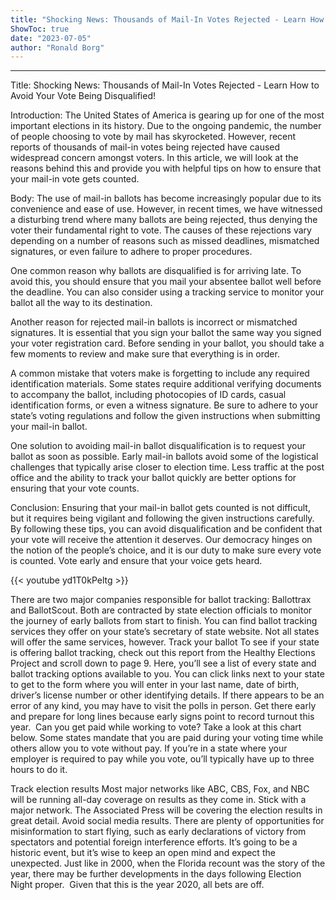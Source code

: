 ```yaml
---
title: "Shocking News: Thousands of Mail-In Votes Rejected - Learn How to Avoid Your Vote Being Disqualified!"
ShowToc: true 
date: "2023-07-05"
author: "Ronald Borg"
---
```

*****
Title: Shocking News: Thousands of Mail-In Votes Rejected - Learn How to Avoid Your Vote Being Disqualified!

Introduction:
The United States of America is gearing up for one of the most important elections in its history. Due to the ongoing pandemic, the number of people choosing to vote by mail has skyrocketed. However, recent reports of thousands of mail-in votes being rejected have caused widespread concern amongst voters. In this article, we will look at the reasons behind this and provide you with helpful tips on how to ensure that your mail-in vote gets counted.

Body:
The use of mail-in ballots has become increasingly popular due to its convenience and ease of use. However, in recent times, we have witnessed a disturbing trend where many ballots are being rejected, thus denying the voter their fundamental right to vote. The causes of these rejections vary depending on a number of reasons such as missed deadlines, mismatched signatures, or even failure to adhere to proper procedures.

One common reason why ballots are disqualified is for arriving late. To avoid this, you should ensure that you mail your absentee ballot well before the deadline. You can also consider using a tracking service to monitor your ballot all the way to its destination.

Another reason for rejected mail-in ballots is incorrect or mismatched signatures. It is essential that you sign your ballot the same way you signed your voter registration card. Before sending in your ballot, you should take a few moments to review and make sure that everything is in order.

A common mistake that voters make is forgetting to include any required identification materials. Some states require additional verifying documents to accompany the ballot, including photocopies of ID cards, casual identification forms, or even a witness signature. Be sure to adhere to your state’s voting regulations and follow the given instructions when submitting your mail-in ballot.

One solution to avoiding mail-in ballot disqualification is to request your ballot as soon as possible. Early mail-in ballots avoid some of the logistical challenges that typically arise closer to election time. Less traffic at the post office and the ability to track your ballot quickly are better options for ensuring that your vote counts.

Conclusion:
Ensuring that your mail-in ballot gets counted is not difficult, but it requires being vigilant and following the given instructions carefully. By following these tips, you can avoid disqualification and be confident that your vote will receive the attention it deserves. Our democracy hinges on the notion of the people’s choice, and it is our duty to make sure every vote is counted. Vote early and ensure that your voice gets heard.

{{< youtube yd1T0kPeltg >}} 



There are two major companies responsible for ballot tracking: Ballottrax and BallotScout. Both are contracted by state election officials to monitor the journey of early ballots from start to finish. You can find ballot tracking services they offer on your state’s secretary of state website. Not all states will offer the same services, however.
Track your ballot
To see if your state is offering ballot tracking, check out this report from the Healthy Elections Project and scroll down to page 9. Here, you’ll see a list of every state and ballot tracking options available to you. You can click links next to your state to get to the form where you will enter in your last name, date of birth, driver’s license number or other identifying details.
If there appears to be an error of any kind, you may have to visit the polls in person. Get there early and prepare for long lines because early signs point to record turnout this year. 
Can you get paid while working to vote?
Take a look at this chart below. Some states mandate that you are paid during your voting time while others allow you to vote without pay. If you’re in a state where your employer is required to pay while you vote, ou’ll typically have up to three hours to do it.
 
Track election results
Most major networks like ABC, CBS, Fox, and NBC will be running all-day coverage on results as they come in. Stick with a major network. The Associated Press will be covering the election results in great detail.
Avoid social media results. There are plenty of opportunities for misinformation to start flying, such as early declarations of victory from spectators and potential foreign interference efforts.
It’s going to be a historic event, but it’s wise to keep an open mind and expect the unexpected. Just like in 2000, when the Florida recount was the story of the year, there may be further developments in the days following Election Night proper. 
Given that this is the year 2020, all bets are off.




